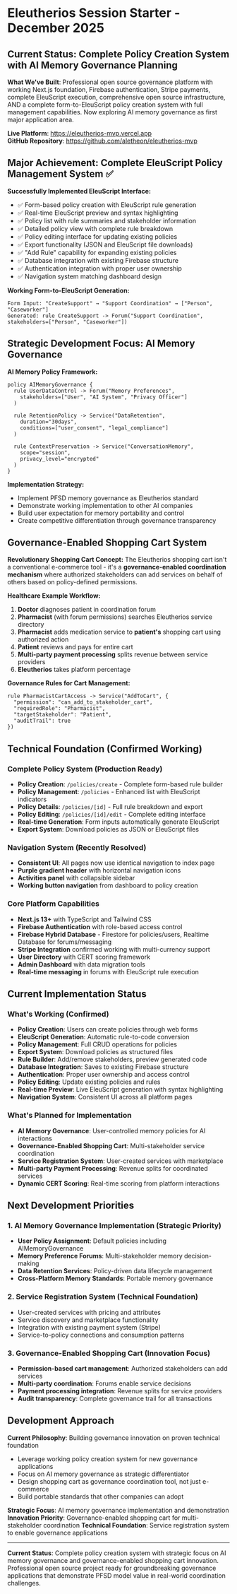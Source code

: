 # Eleutherios Session Starter - December 2025

## Current Status: Complete Policy Creation System with AI Memory Governance Planning

**What We've Built**: Professional open source governance platform with working Next.js foundation, Firebase authentication, Stripe payments, complete EleuScript execution, comprehensive open source infrastructure, AND a complete form-to-EleuScript policy creation system with full management capabilities. Now exploring AI memory governance as first major application area.

**Live Platform**: https://eleutherios-mvp.vercel.app  
**GitHub Repository**: https://github.com/aletheon/eleutherios-mvp

## Major Achievement: Complete EleuScript Policy Management System ✅

**Successfully Implemented EleuScript Interface:**
- ✅ Form-based policy creation with EleuScript rule generation
- ✅ Real-time EleuScript preview and syntax highlighting
- ✅ Policy list with rule summaries and stakeholder information
- ✅ Detailed policy view with complete rule breakdown
- ✅ Policy editing interface for updating existing policies
- ✅ Export functionality (JSON and EleuScript file downloads)
- ✅ "Add Rule" capability for expanding existing policies
- ✅ Database integration with existing Firebase structure
- ✅ Authentication integration with proper user ownership
- ✅ Navigation system matching dashboard design

**Working Form-to-EleuScript Generation:**
```
Form Input: "CreateSupport" → "Support Coordination" → ["Person", "Caseworker"]
Generated: rule CreateSupport -> Forum("Support Coordination", stakeholders=["Person", "Caseworker"])
```

## Strategic Development Focus: AI Memory Governance

**AI Memory Policy Framework:**
```eleuscript
policy AIMemoryGovernance {
  rule UserDataControl -> Forum("Memory Preferences", 
    stakeholders=["User", "AI System", "Privacy Officer"]
  )
  
  rule RetentionPolicy -> Service("DataRetention", 
    duration="30days", 
    conditions=["user_consent", "legal_compliance"]
  )
  
  rule ContextPreservation -> Service("ConversationMemory",
    scope="session",
    privacy_level="encrypted"
  )
}
```

**Implementation Strategy:**
- Implement PFSD memory governance as Eleutherios standard
- Demonstrate working implementation to other AI companies
- Build user expectation for memory portability and control
- Create competitive differentiation through governance transparency

## Governance-Enabled Shopping Cart System

**Revolutionary Shopping Cart Concept:**
The Eleutherios shopping cart isn't a conventional e-commerce tool - it's a **governance-enabled coordination mechanism** where authorized stakeholders can add services on behalf of others based on policy-defined permissions.

**Healthcare Example Workflow:**
1. **Doctor** diagnoses patient in coordination forum
2. **Pharmacist** (with forum permissions) searches Eleutherios service directory
3. **Pharmacist** adds medication service to **patient's** shopping cart using authorized action
4. **Patient** reviews and pays for entire cart
5. **Multi-party payment processing** splits revenue between service providers
6. **Eleutherios** takes platform percentage

**Governance Rules for Cart Management:**
```eleuscript
rule PharmacistCartAccess -> Service("AddToCart", {
  "permission": "can_add_to_stakeholder_cart",
  "requiredRole": "Pharmacist",
  "targetStakeholder": "Patient",
  "auditTrail": true
})
```

## Technical Foundation (Confirmed Working)

### Complete Policy System (Production Ready)
- **Policy Creation**: `/policies/create` - Complete form-based rule builder
- **Policy Management**: `/policies` - Enhanced list with EleuScript indicators
- **Policy Details**: `/policies/[id]` - Full rule breakdown and export
- **Policy Editing**: `/policies/[id]/edit` - Complete editing interface
- **Real-time Generation**: Form inputs automatically generate EleuScript
- **Export System**: Download policies as JSON or EleuScript files

### Navigation System (Recently Resolved)
- **Consistent UI**: All pages now use identical navigation to index page
- **Purple gradient header** with horizontal navigation icons
- **Activities panel** with collapsible sidebar
- **Working button navigation** from dashboard to policy creation

### Core Platform Capabilities  
- **Next.js 13+** with TypeScript and Tailwind CSS
- **Firebase Authentication** with role-based access control  
- **Firebase Hybrid Database** - Firestore for policies/users, Realtime Database for forums/messaging
- **Stripe Integration** confirmed working with multi-currency support
- **User Directory** with CERT scoring framework
- **Admin Dashboard** with data migration tools
- **Real-time messaging** in forums with EleuScript rule execution

## Current Implementation Status

### What's Working (Confirmed)
- **Policy Creation**: Users can create policies through web forms
- **EleuScript Generation**: Automatic rule-to-code conversion
- **Policy Management**: Full CRUD operations for policies
- **Export System**: Download policies as structured files
- **Rule Builder**: Add/remove stakeholders, preview generated code
- **Database Integration**: Saves to existing Firebase structure
- **Authentication**: Proper user ownership and access control
- **Policy Editing**: Update existing policies and rules
- **Real-time Preview**: Live EleuScript generation with syntax highlighting
- **Navigation System**: Consistent UI across all platform pages

### What's Planned for Implementation
- **AI Memory Governance**: User-controlled memory policies for AI interactions
- **Governance-Enabled Shopping Cart**: Multi-stakeholder service coordination
- **Service Registration System**: User-created services with marketplace
- **Multi-party Payment Processing**: Revenue splits for coordinated services
- **Dynamic CERT Scoring**: Real-time scoring from platform interactions

## Next Development Priorities

### 1. AI Memory Governance Implementation (Strategic Priority)
- **User Policy Assignment**: Default policies including AIMemoryGovernance
- **Memory Preference Forums**: Multi-stakeholder memory decision-making
- **Data Retention Services**: Policy-driven data lifecycle management
- **Cross-Platform Memory Standards**: Portable memory governance

### 2. Service Registration System (Technical Foundation)
- User-created services with pricing and attributes
- Service discovery and marketplace functionality
- Integration with existing payment system (Stripe)
- Service-to-policy connections and consumption patterns

### 3. Governance-Enabled Shopping Cart (Innovation Focus)
- **Permission-based cart management**: Authorized stakeholders can add services
- **Multi-party coordination**: Forums enable service decisions
- **Payment processing integration**: Revenue splits for service providers
- **Audit transparency**: Complete governance trail for all transactions

## Development Approach

**Current Philosophy**: Building governance innovation on proven technical foundation
- Leverage working policy creation system for new governance applications
- Focus on AI memory governance as strategic differentiator
- Design shopping cart as governance coordination tool, not just e-commerce
- Build portable standards that other companies can adopt

**Strategic Focus**: AI memory governance implementation and demonstration
**Innovation Priority**: Governance-enabled shopping cart for multi-stakeholder coordination
**Technical Foundation**: Service registration system to enable governance applications

---

**Current Status**: Complete policy creation system with strategic focus on AI memory governance and governance-enabled shopping cart innovation. Professional open source project ready for groundbreaking governance applications that demonstrate PFSD model value in real-world coordination challenges.